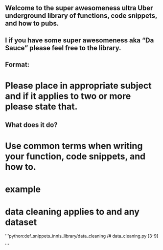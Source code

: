 ## Welcome to the super awesomeness ultra Uber underground library of functions, code snippets, and how to pubs. 

## I if you have some super awesomeness aka “Da Sauce” please feel free to the library.

## Format:
# Please place in appropriate subject and if it applies to two or more please state that.

## What does it do? 
# Use common terms when writing your function, code snippets, and how to. 
# example

# data cleaning applies to and any dataset 
'''python:def_snippets_innis_library/data_cleaning /# data_cleaning.py [3-9]

'''